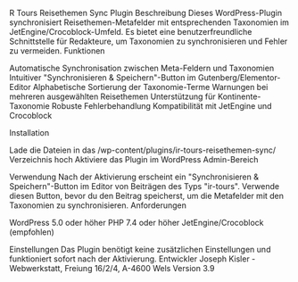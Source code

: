 R Tours Reisethemen Sync Plugin
Beschreibung
Dieses WordPress-Plugin synchronisiert Reisethemen-Metafelder mit entsprechenden Taxonomien im JetEngine/Crocoblock-Umfeld. Es bietet eine benutzerfreundliche Schnittstelle für Redakteure, um Taxonomien zu synchronisieren und Fehler zu vermeiden.
Funktionen

Automatische Synchronisation zwischen Meta-Feldern und Taxonomien
Intuitiver "Synchronisieren & Speichern"-Button im Gutenberg/Elementor-Editor
Alphabetische Sortierung der Taxonomie-Terme
Warnungen bei mehreren ausgewählten Reisethemen
Unterstützung für Kontinente-Taxonomie
Robuste Fehlerbehandlung
Kompatibilität mit JetEngine und Crocoblock

Installation

Lade die Dateien in das /wp-content/plugins/ir-tours-reisethemen-sync/ Verzeichnis hoch
Aktiviere das Plugin im WordPress Admin-Bereich

Verwendung
Nach der Aktivierung erscheint ein "Synchronisieren & Speichern"-Button im Editor von Beiträgen des Typs "ir-tours". Verwende diesen Button, bevor du den Beitrag speicherst, um die Metafelder mit den Taxonomien zu synchronisieren.
Anforderungen

WordPress 5.0 oder höher
PHP 7.4 oder höher
JetEngine/Crocoblock (empfohlen)

Einstellungen
Das Plugin benötigt keine zusätzlichen Einstellungen und funktioniert sofort nach der Aktivierung.
Entwickler
Joseph Kisler - Webwerkstatt, Freiung 16/2/4, A-4600 Wels
Version
3.9
